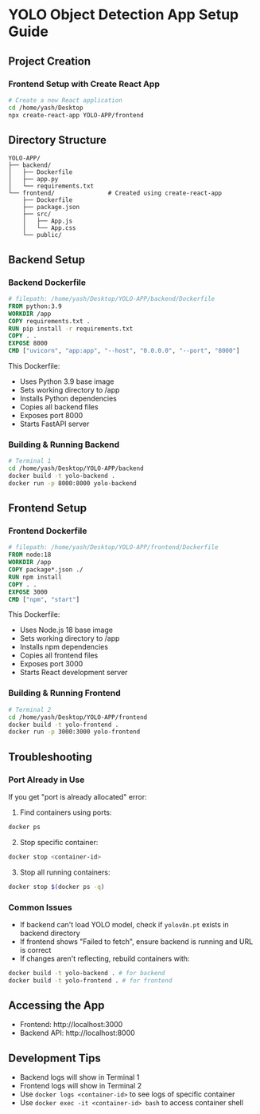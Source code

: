# YOLO Object Detection App Setup Guide

## Project Creation

### Frontend Setup with Create React App
```bash
# Create a new React application
cd /home/yash/Desktop
npx create-react-app YOLO-APP/frontend
```

## Directory Structure
```
YOLO-APP/
├── backend/
│   ├── Dockerfile
│   ├── app.py
│   └── requirements.txt
└── frontend/               # Created using create-react-app
    ├── Dockerfile
    ├── package.json
    ├── src/
    │   ├── App.js
    │   └── App.css
    └── public/
```

## Backend Setup

### Backend Dockerfile
```dockerfile
# filepath: /home/yash/Desktop/YOLO-APP/backend/Dockerfile
FROM python:3.9
WORKDIR /app
COPY requirements.txt .
RUN pip install -r requirements.txt
COPY . .
EXPOSE 8000
CMD ["uvicorn", "app:app", "--host", "0.0.0.0", "--port", "8000"]
```

This Dockerfile:
- Uses Python 3.9 base image
- Sets working directory to /app
- Installs Python dependencies
- Copies all backend files
- Exposes port 8000
- Starts FastAPI server

### Building & Running Backend
```bash
# Terminal 1
cd /home/yash/Desktop/YOLO-APP/backend
docker build -t yolo-backend .
docker run -p 8000:8000 yolo-backend
```

## Frontend Setup 

### Frontend Dockerfile
```dockerfile
# filepath: /home/yash/Desktop/YOLO-APP/frontend/Dockerfile
FROM node:18
WORKDIR /app
COPY package*.json ./
RUN npm install
COPY . .
EXPOSE 3000
CMD ["npm", "start"]
```

This Dockerfile:
- Uses Node.js 18 base image
- Sets working directory to /app
- Installs npm dependencies
- Copies all frontend files
- Exposes port 3000
- Starts React development server

### Building & Running Frontend
```bash
# Terminal 2
cd /home/yash/Desktop/YOLO-APP/frontend
docker build -t yolo-frontend .
docker run -p 3000:3000 yolo-frontend
```

## Troubleshooting

### Port Already in Use
If you get "port is already allocated" error:

1. Find containers using ports:
```bash
docker ps
```

2. Stop specific container:
```bash
docker stop <container-id>
```

3. Stop all running containers:
```bash
docker stop $(docker ps -q)
```

### Common Issues
- If backend can't load YOLO model, check if `yolov8n.pt` exists in backend directory
- If frontend shows "Failed to fetch", ensure backend is running and URL is correct
- If changes aren't reflecting, rebuild containers with:
```bash
docker build -t yolo-backend . # for backend
docker build -t yolo-frontend . # for frontend
```

## Accessing the App
- Frontend: http://localhost:3000
- Backend API: http://localhost:8000

## Development Tips
- Backend logs will show in Terminal 1
- Frontend logs will show in Terminal 2
- Use `docker logs <container-id>` to see logs of specific container
- Use `docker exec -it <container-id> bash` to access container shell